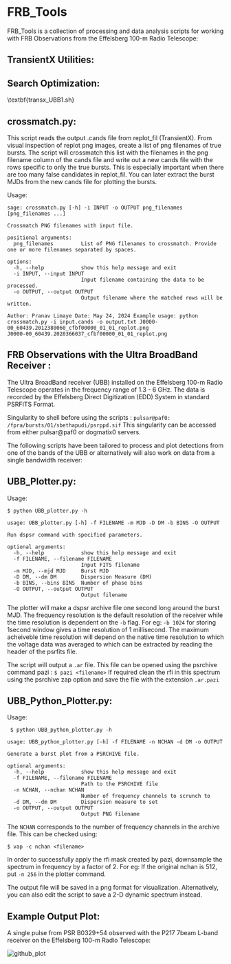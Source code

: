 # FRB_Tools
FRB_Tools is a collection of processing and data analysis scripts for working with FRB Observations from the Effelsberg 100-m Radio Telescope:

## TransientX Utilities:

## Search Optimization:
\textbf{transx_UBB1.sh}


## crossmatch.py:
This script reads the output .cands file from replot_fil (TransientX). From visual inspection of replot png images, create a list of png filenames of true bursts. 
The script will crossmatch this list with the filenames in the png filename column of the cands file and write out a new cands file with the rows specific to only
the true bursts. This is especially important when there are too many false candidates in replot_fil. You can later extract the burst MJDs from the new cands file
for plotting the bursts.

Usage:
```
sage: crossmatch.py [-h] -i INPUT -o OUTPUT png_filenames [png_filenames ...]

Crossmatch PNG filenames with input file.

positional arguments:
  png_filenames         List of PNG filenames to crossmatch. Provide one or more filenames separated by spaces.

options:
  -h, --help            show this help message and exit
  -i INPUT, --input INPUT
                        Input filename containing the data to be processed.
  -o OUTPUT, --output OUTPUT
                        Output filename where the matched rows will be written.

Author: Pranav Limaye Date: May 24, 2024 Example usage: python crossmatch.py -i input.cands -o output.txt J0000-00_60439.2012380060_cfbf00000_01_01_replot.png
J0000-00_60439.2020366037_cfbf00000_01_01_replot.png

```

## FRB Observations with the Ultra BroadBand Receiver :
The Ultra BroadBand receiver (UBB) installed on the Effelsberg 100-m Radio Telescope operates in the frequency range of 1.3 - 6 GHz.
The data is recorded by the Effelsberg Direct Digitization (EDD) System in standard PSRFITS Format. 

Singularity to shell before using the scripts : ``` pulsar@paf0: /fpra/bursts/01/sbethapudi/psrppd.sif ```
This singularity can be accessed from either pulsar@paf0 or dogmatix0 servers.

The following scripts have been tailored to process and plot detections from one of the bands of the UBB or alternatively will also work
on data from a single bandwidth receiver:

## UBB_Plotter.py:
Usage:
```
$ python UBB_plotter.py -h

usage: UBB_plotter.py [-h] -f FILENAME -m MJD -D DM -b BINS -O OUTPUT

Run dspsr command with specified parameters.

optional arguments:
  -h, --help            show this help message and exit
  -f FILENAME, --filename FILENAME
                        Input FITS filename
  -m MJD, --mjd MJD     Burst MJD
  -D DM, --dm DM        Dispersion Measure (DM)
  -b BINS, --bins BINS  Number of phase bins
  -O OUTPUT, --output OUTPUT
                        Output filename
```
The plotter will make a dspsr archive file one second long around the burst MJD. The frequency resolution is the default resolution of the receiver
while the time resolution is dependent on the ```-b``` flag. For eg: ```-b 1024``` for storing 1second window gives a time resolution of 1 millisecond.
The maximum acheiveble time resolution will depend on the native time resolution to which the voltage data was averaged to which can be extracted by
reading the header of the psrfits file.

The script will output a ```.ar``` file. This file can be opened using the psrchive command pazi : ``` $ pazi <filename> ```
If required clean the rfi in this spectrum using the psrchive zap option and save the file with the extension ```.ar.pazi```

## UBB_Python_Plotter.py:
Usage:
```
 $ python UBB_python_plotter.py -h

usage: UBB_python_plotter.py [-h] -f FILENAME -n NCHAN -d DM -o OUTPUT

Generate a burst plot from a PSRCHIVE file.

optional arguments:
  -h, --help            show this help message and exit
  -f FILENAME, --filename FILENAME
                        Path to the PSRCHIVE file
  -n NCHAN, --nchan NCHAN
                        Number of frequency channels to scrunch to
  -d DM, --dm DM        Dispersion measure to set
  -o OUTPUT, --output OUTPUT
                        Output PNG filename

```
The ```NCHAN``` corresponds to the number of frequency channels in the archive file. This can be checked using:
```
$ vap -c nchan <filename>
```
In order to successfully apply the rfi mask created by pazi, downsample the spectrum in frequency by a factor of 2. For eg: If the original nchan is 512,
put ``` -n 256 ``` in the plotter command. 

The output file will be saved in a png format for visualization. Alternatively, you can 
also edit the script to save a 2-D dynamic spectrum instead.

## Example Output Plot:
A single pulse from PSR B0329+54 observed with the P217 7beam L-band receiver on the Effelsberg 100-m Radio Telescope:

![github_plot](https://github.com/user-attachments/assets/0996f585-ced0-48ed-bf48-36ab872aee68)





